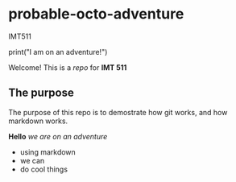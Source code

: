 # probable-octo-adventure
IMT511

print("I am on an adventure!")

Welcome! This is a _repo_ for **IMT 511**

## The purpose

The purpose of this repo is to demostrate how git works, and how markdown works.

**Hello**
_we are on an adventure_
* using markdown
* we can
* do cool things

